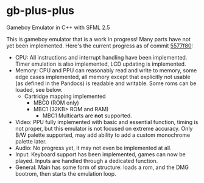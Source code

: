 # gb-plus-plus
Gameboy Emulator in C++ with SFML 2.5

This is gameboy emulator that is a work in progress! Many parts have not yet been implemented. Here's the current progress as of commit [5577f80](https://github.com/dfrias100/gb-plus-plus/commit/5577f8049a566ba7b7da4d2ae3d53c82b7f5e862):
* CPU: All instructions and interrupt handling have been implemented. Timer emulation is also implemented, LCD updating is implemented.
* Memory: CPU and PPU can reasonably read and write to memory, some edge cases implemented, all memory except that explicitly not usable (as defined in the Pandocs) is readable and writable. Some roms can be loaded, see below.
  - Cartridge mapping implemented
  	* MBC0 (ROM only)
  	* MBC1 (32KB> ROM and RAM)
  	   - MBC1 Multicarts are **not** supported.
* Video: PPU fully implemented with basic and essential function, timing is not proper, but this emulator is not focused on extreme accuracy. Only B/W palette supported, may add ability to add a custom monochrome palette later.
* Audio: No progress yet, it may not even be implemented at all.
* Input: Keyboard support has been implemented, games can now be played. Inputs are handled through a dedicated function.
* General: Main has some form of structure: loads a rom, and the DMG bootrom, then starts the emulation loop.

